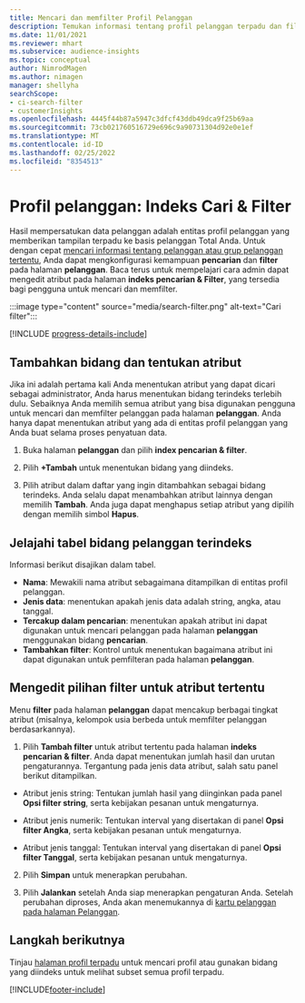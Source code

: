 ```yaml
---
title: Mencari dan memfilter Profil Pelanggan
description: Temukan informasi tentang profil pelanggan terpadu dan filter untuk atribut tertentu dengan cepat.
ms.date: 11/01/2021
ms.reviewer: mhart
ms.subservice: audience-insights
ms.topic: conceptual
author: NimrodMagen
ms.author: nimagen
manager: shellyha
searchScope:
- ci-search-filter
- customerInsights
ms.openlocfilehash: 4445f44b87a5947c3dfcf43ddb49dca9f25b69aa
ms.sourcegitcommit: 73cb021760516729e696c9a90731304d92e0e1ef
ms.translationtype: MT
ms.contentlocale: id-ID
ms.lasthandoff: 02/25/2022
ms.locfileid: "8354513"
---
```

# <a name="customer-profiles-search--filter-index"></a>Profil pelanggan: Indeks Cari & Filter

Hasil mempersatukan data pelanggan adalah entitas profil pelanggan yang memberikan tampilan terpadu ke basis pelanggan Total Anda. Untuk dengan cepat [mencari informasi tentang pelanggan atau grup pelanggan tertentu](customer-profiles.md), Anda dapat mengkonfigurasi kemampuan **pencarian** dan **filter** pada halaman **pelanggan**. Baca terus untuk mempelajari cara admin dapat mengedit atribut pada halaman **indeks pencarian & Filter**, yang tersedia bagi pengguna untuk mencari dan memfilter.

   :::image type="content" source="media/search-filter.png" alt-text="Cari filter":::

[!INCLUDE [progress-details-include](../includes/progress-details-pane.md)]

## <a name="add-fields-and-specify-attributes"></a>Tambahkan bidang dan tentukan atribut

Jika ini adalah pertama kali Anda menentukan atribut yang dapat dicari sebagai administrator, Anda harus menentukan bidang terindeks terlebih dulu. Sebaiknya Anda memilih semua atribut yang bisa digunakan pengguna untuk mencari dan memfilter pelanggan pada halaman **pelanggan**. Anda hanya dapat menentukan atribut yang ada di entitas profil pelanggan yang Anda buat selama proses penyatuan data.

1. Buka halaman **pelanggan** dan pilih **index pencarian & filter**.

2. Pilih **+Tambah** untuk menentukan bidang yang diindeks.

3. Pilih atribut dalam daftar yang ingin ditambahkan sebagai bidang terindeks. Anda selalu dapat menambahkan atribut lainnya dengan memilih **Tambah**. Anda juga dapat menghapus setiap atribut yang dipilih dengan memilih simbol **Hapus**.

## <a name="explore-the-indexed-customer-fields-table"></a>Jelajahi tabel bidang pelanggan terindeks

Informasi berikut disajikan dalam tabel.

- **Nama**: Mewakili nama atribut sebagaimana ditampilkan di entitas profil pelanggan.
- **Jenis data**: menentukan apakah jenis data adalah string, angka, atau tanggal.
- **Tercakup dalam pencarian**: menentukan apakah atribut ini dapat digunakan untuk mencari pelanggan pada halaman **pelanggan** menggunakan bidang **pencarian**.
- **Tambahkan filter**: Kontrol untuk menentukan bagaimana atribut ini dapat digunakan untuk pemfilteran pada halaman **pelanggan**.

## <a name="editing-filtering-options-for-a-given-attribute"></a>Mengedit pilihan filter untuk atribut tertentu

Menu **filter** pada halaman **pelanggan** dapat mencakup berbagai tingkat atribut (misalnya, kelompok usia berbeda untuk memfilter pelanggan berdasarkannya).

1. Pilih **Tambah filter** untuk atribut tertentu pada halaman **indeks pencarian & filter**. Anda dapat menentukan jumlah hasil dan urutan pengaturannya. Tergantung pada jenis data atribut, salah satu panel berikut ditampilkan.

- Atribut jenis string: Tentukan jumlah hasil yang diinginkan pada panel **Opsi filter string**, serta kebijakan pesanan untuk mengaturnya.

- Atribut jenis numerik: Tentukan interval yang disertakan di panel **Opsi filter Angka**, serta kebijakan pesanan untuk mengaturnya.

- Atribut jenis tanggal: Tentukan interval yang disertakan di panel **Opsi filter Tanggal**, serta kebijakan pesanan untuk mengaturnya.

2. Pilih **Simpan** untuk menerapkan perubahan.

3. Pilih **Jalankan** setelah Anda siap menerapkan pengaturan Anda. Setelah perubahan diproses, Anda akan menemukannya di [kartu pelanggan pada halaman Pelanggan](customer-profiles.md). 

## <a name="next-steps"></a>Langkah berikutnya

Tinjau [halaman profil terpadu](customer-profiles.md) untuk mencari profil atau gunakan bidang yang diindeks untuk melihat subset semua profil terpadu.


[!INCLUDE[footer-include](../includes/footer-banner.md)]
